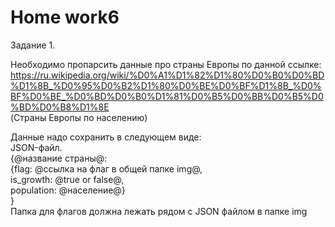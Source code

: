# <b>Home work6</b>

Задание 1.<br>

Необходимо пропарсить данные про страны Европы по данной ссылке:<br>
https://ru.wikipedia.org/wiki/%D0%A1%D1%82%D1%80%D0%B0%D0%BD%D1%8B_%D0%95%D0%B2%D1%80%D0%BE%D0%BF%D1%8B_%D0%BF%D0%BE_%D0%BD%D0%B0%D1%81%D0%B5%D0%BB%D0%B5%D0%BD%D0%B8%D1%8E<br>
(Страны Европы по населению)<br>



Данные надо сохранить в следующем виде:<br>
JSON-файл.<br>
{@название страны@: <br>
	{flag: @ссылка на флаг в общей папке img@,<br>
	is_growth: @true or false@,<br>
	population: @население@}<br>
}<br>
Папка для флагов должна лежать рядом с JSON файлом в папке img